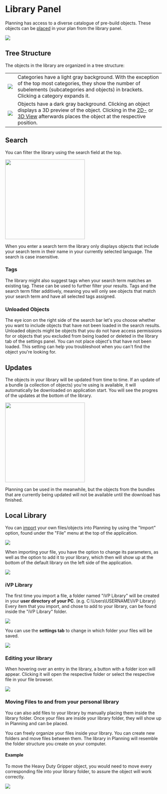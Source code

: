 # Library Panel

Planning has access to a diverse catalogue of pre-build objects. These objects can be [placed](./machines/first-steps-with-3d-object.md) in your plan from the library panel.

![](../../.gitbook/assets/library.png)

## Tree Structure

The objects in the library are organized in a tree structure:

|          |             |
|----------|-------------|
| ![](../../.gitbook/assets/library-category.png) | Categories have a light gray background. With the exception of the top most categories, they show the number of subelements (subcategories and objects) in brackets. Clicking a category expands it. |
| ![](../../.gitbook/assets/library-object.png)   | Objects have a dark gray background. Clicking an object displays a 3D preview of the object. Clicking in the [2D-](the-2d-view.md) or [3D View](the-3d-view.md) afterwards places the object at the respective position. |


## Search

You can filter the library using the search field at the top.

<img src="../../.gitbook/assets/library-search.png" width="256"/>

When you enter a search term the library only displays objects that include your search term in their name in your currently selected language. The search is case insensitive.

### Tags

The library might also suggest tags when your search term matches an existing tag. These can be used to further filter your results. Tags and the search term filter additively, meaning you will only see objects that match your search term and have all selected tags assigned.

### Unloaded Objects

The eye icon on the right side of the search bar let's you choose whether you want to include objects that have not been loaded in the search results. Unloaded objects might be objects that you do not have access permissions for or objects that you excluded from being loaded or deleted in the library tab of the settings panel. You can not place object's that have not been loaded. This setting can help you troubleshoot when you can't find the object you're looking for.

## Updates

The objects in your library will be updated from time to time. If an update of a bundle (a collection of objects) you're using is available, it will automatically be downloaded on application start. You will see the progres of the updates at the bottom of the library.

<img src="../../.gitbook/assets/library-update.png" width="256"/>

Planning can be used in the meanwhile, but the objects from the bundles that are currently being updated will not be available until the download has finished.

## Local Library

You can [import](./advanced-tools/3d-import.md) your own files/objects into Planning by using the "Import" option, found under the "File" menu at the top of the application.  

![](../../.gitbook/assets/3d-import-file.png)
 

When importing your file, you have the option to change its parameters, as well as the option to add it to your library, which then will show up at the bottom of the default library on the left side of the application.

![](../../.gitbook/assets/3d-import-addtolibrary.png)


### iVP Library

The first time you import a file, a folder named "iVP Library" will be created in your **user directory of your PC**. (e.g. C:\Users\USERNAME\iVP Library)
Every item that you import, and chose to add to your library, can be found inside the "iVP Library" folder.  

![](../../.gitbook/assets/3d-import-library.png)

You can use the **settings tab** to change in which folder your files will be saved.  

![](../../.gitbook/assets/3d-import-library-changepath.png)

### Editing your library

When hovering over an entry in the library, a button with a folder icon will appear. Clicking it will open the respective folder or select the respective file in your file browser.  

![](../../.gitbook/assets/3d-import-openobject.png)
  

### Moving Files to and from your personal library

You can also add files to your library by manually placing them inside the library folder.
Once your files are inside your library folder, they will show up in Planning and can be placed.  

You can freely organize your files inside your library. You can create new folders and move files between them. The library in Planning will resemble the folder structure you create on your computer.  

#### Example

To move the Heavy Duty Gripper object, you would need to move every corresponding file into your library folder, to assure the object will work correctly.  
  
![](../../.gitbook/assets/3d-import-examplefiles.png)

